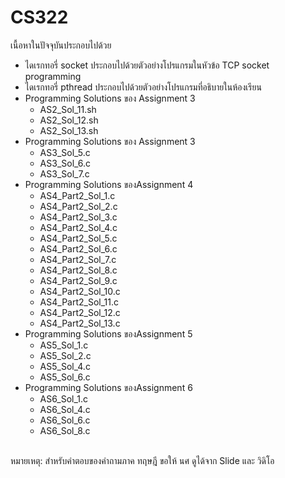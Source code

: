 # CS322
เนื้อหาในปัจจุบันประกอบไปด้วย 
<ul>
<li>ไดเรกทอรี่ socket ประกอบไปด้วยตัวอย่างโปรแกรมในหัวข้อ TCP socket programming
<li>ไดเรกทอรี่ pthread ประกอบไปด้วยตัวอย่างโปรแกรมที่อธิบายในห้องเรียน
<li>Programming Solutions ของ Assignment 3 
    <ul>
    <li> AS2_Sol_11.sh
    <li> AS2_Sol_12.sh
    <li> AS2_Sol_13.sh
    </ul>
<li>Programming Solutions ของ Assignment 3 
    <ul>
    <li> AS3_Sol_5.c
    <li> AS3_Sol_6.c
    <li> AS3_Sol_7.c
    </ul>
<li>Programming Solutions ของAssignment 4 
    <ul>
    <li> AS4_Part2_Sol_1.c
    <li> AS4_Part2_Sol_2.c
    <li> AS4_Part2_Sol_3.c
    <li> AS4_Part2_Sol_4.c
    <li> AS4_Part2_Sol_5.c
    <li> AS4_Part2_Sol_6.c
    <li> AS4_Part2_Sol_7.c
    <li> AS4_Part2_Sol_8.c
    <li> AS4_Part2_Sol_9.c
    <li> AS4_Part2_Sol_10.c
    <li> AS4_Part2_Sol_11.c
    <li> AS4_Part2_Sol_12.c
    <li> AS4_Part2_Sol_13.c
    </ul>
<li>Programming Solutions ของAssignment 5 
    <ul>
    <li>AS5_Sol_1.c
    <li>AS5_Sol_2.c  
    <li>AS5_Sol_4.c  
    <li>AS5_Sol_6.c
    </ul>
<li>Programming Solutions ของAssignment 6
    <ul>
    <li>AS6_Sol_1.c  
    <li>AS6_Sol_4.c  
    <li>AS6_Sol_6.c  
    <li>AS6_Sol_8.c 
    </ul>
</ul>
<br>
หมายเหตุ: สำหรับคำตอบของคำถามภาค ทฤษฎี ขอให้ นศ ดูได้จาก Slide และ วิดิโอ
